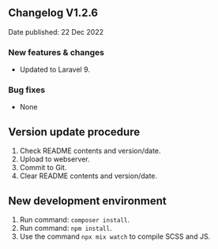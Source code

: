 ## Changelog V1.2.6 ##
Date published: 22 Dec 2022

### New features & changes ###
- Updated to Laravel 9.

### Bug fixes ###
- None

## Version update procedure ##
1. Check README contents and version/date.
2. Upload to webserver.
3. Commit to Git.
4. Clear README contents and version/date.

## New development environment ##
1. Run command: ```composer install```.
2. Run command: ```npm install```.
3. Use the command ```npx mix watch``` to compile SCSS and JS.
